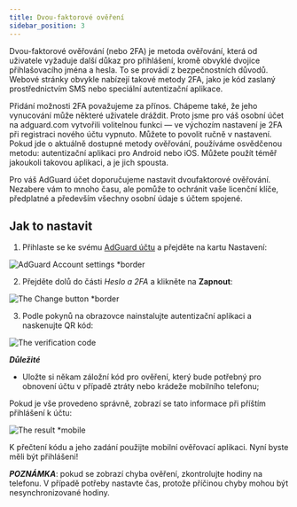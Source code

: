 ```yaml
---
title: Dvou-faktorové ověření
sidebar_position: 3
---
```


Dvou-faktorové ověřování (nebo 2FA) je metoda ověřování, která od uživatele vyžaduje další důkaz pro přihlášení, kromě obvyklé dvojice přihlašovacího jména a hesla. To se provádí z bezpečnostních důvodů. Webové stránky obvykle nabízejí takové metody 2FA, jako je kód zaslaný prostřednictvím SMS nebo speciální autentizační aplikace.

Přidání možnosti 2FA považujeme za přínos. Chápeme také, že jeho vynucování může některé uživatele dráždit. Proto jsme pro váš osobní účet na adguard.com vytvořili volitelnou funkci — ve výchozím nastavení je 2FA při registraci nového účtu vypnuto. Můžete to povolit ručně v nastavení. Pokud jde o aktuálně dostupné metody ověřování, používáme osvědčenou metodu: autentizační aplikaci pro Android nebo iOS. Můžete použít téměř jakoukoli takovou aplikaci, a je jich spousta.

Pro váš AdGuard účet doporučujeme nastavit dvoufaktorové ověřování. Nezabere vám to mnoho času, ale pomůže to ochránit vaše licenční klíče, předplatné a především všechny osobní údaje s účtem spojené.


## Jak to nastavit

1) Přihlaste se ke svému [AdGuard účtu](https://auth.adguard.com/login.html) a přejděte na kartu Nastavení:

![AdGuard Account settings *border](https://cdn.adtidy.org/content/kb/ad_blocker/general/account_settings.png)

2) Přejděte dolů do části *Heslo a 2FA* a klikněte na **Zapnout**:

![The Change button *border](https://cdn.adtidy.org/content/kb/ad_blocker/general/2fa_new.png)

3) Podle pokynů na obrazovce nainstalujte autentizační aplikaci a naskenujte QR kód:

![The verification code](https://cdn.adtidy.org/content/kb/ad_blocker/general/2fa_enable.png)

***Důležité***
* Uložte si někam záložní kód pro ověření, který bude potřebný pro obnovení účtu v případě ztráty nebo krádeže mobilního telefonu;

Pokud je vše provedeno správně, zobrazí se tato informace při příštím přihlášení k účtu:

![The result *mobile](https://cdn.adtidy.org/content/kb/ad_blocker/general/2fa_success.png)

K přečtení kódu a jeho zadání použijte mobilní ověřovací aplikaci. Nyní byste měli být přihlášeni!

***POZNÁMKA***: pokud se zobrazí chyba ověření, zkontrolujte hodiny na telefonu. V případě potřeby nastavte čas, protože příčinou chyby mohou být nesynchronizované hodiny.
